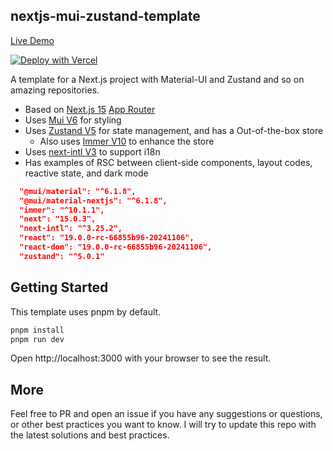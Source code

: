 ## nextjs-mui-zustand-template

[Live Demo](https://nextjs-mui-zustand-template.ldwid.com/)

[![Deploy with Vercel](https://vercel.com/button)](https://vercel.com/new/clone?repository-url=https%3A%2F%2Fgithub.com%2Fvercel%2Fnext.js%2Ftree%2Fcanary%2Fexamples%2Fhello-world)

A template for a Next.js project with Material-UI and Zustand and so on amazing repositories.

- Based on [Next.js 15](https://github.com/vercel/next.js) [App Router](https://nextjs.org/docs/app/building-your-application/routing/defining-routes)
- Uses [Mui V6](https://github.com/mui/material-ui) for styling
- Uses [Zustand V5](https://github.com/pmndrs/zustand) for state management, and has a Out-of-the-box store
  - Also uses [Immer V10](https://github.com/immerjs/immer) to enhance the store
- Uses [next-intl V3](https://github.com/amannn/next-intl) to support i18n
- Has examples of RSC between client-side components, layout codes, reactive state, and dark mode

```json
  "@mui/material": "^6.1.8",
  "@mui/material-nextjs": "^6.1.8",
  "immer": "^10.1.1",
  "next": "15.0.3",
  "next-intl": "^3.25.2",
  "react": "19.0.0-rc-66855b96-20241106",
  "react-dom": "19.0.0-rc-66855b96-20241106",
  "zustand": "^5.0.1"
```

## Getting Started

This template uses pnpm by default.

```bash
pnpm install
pnpm run dev
```

Open http://localhost:3000 with your browser to see the result.

## More

Feel free to PR and open an issue if you have any suggestions or questions, or other best practices you want to know. I will try to update this repo with the latest solutions and best practices.
